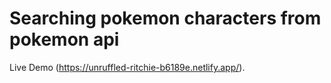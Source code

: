 # Searching pokemon characters from pokemon api

Live Demo (https://unruffled-ritchie-b6189e.netlify.app/).

